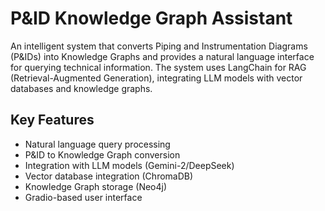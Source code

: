 # P&ID Knowledge Graph Assistant

An intelligent system that converts Piping and Instrumentation Diagrams (P&amp;IDs) into Knowledge Graphs and provides a natural language interface for querying technical information. The system uses LangChain for RAG (Retrieval-Augmented Generation), integrating LLM models with vector databases and knowledge graphs.

## Key Features
- Natural language query processing
- P&ID to Knowledge Graph conversion
- Integration with LLM models (Gemini-2/DeepSeek)
- Vector database integration (ChromaDB)
- Knowledge Graph storage (Neo4j)
- Gradio-based user interface 
